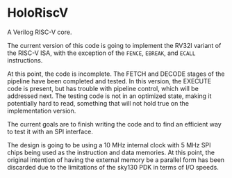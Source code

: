 # HoloRiscV
A Verilog RISC-V core.

The current version of this code is going to implement the RV32I variant of the RISC-V ISA, with the exception of the `FENCE`, `EBREAK`, and `ECALL` instructions.

At this point, the code is incomplete. The FETCH and DECODE stages of the pipeline have been completed and tested.
In this version, the EXECUTE code is present, but has trouble with pipeline control, which will be addressed next. The testing code is not in an optimized state, making it potentially hard to read, something that will not hold true on the implementation version.

The current goals are to finish writing the code and to find an efficient way to test it with an SPI interface.

The design is going to be using a 10 MHz internal clock with 5 MHz SPI chips being used as the instruction and data memories. At this point, the original intention of having the external memory be a parallel form has been discarded due to the limitations of the sky130 PDK in terms of I/O speeds.
